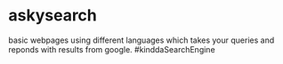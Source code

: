 # askysearch
basic webpages using different languages which takes your queries and reponds with results from google.
#kinddaSearchEngine
